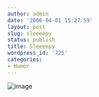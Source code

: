```yaml
---
author: admin
date: '2006-04-01 15:27:59'
layout: post
slug: sleeeepy
status: publish
title: Sleeeepy
wordpress_id: '725'
categories:
- Humor
---
```


![image](http://www.arcanology.com/images/rotsnakemini3ts.jpg)
